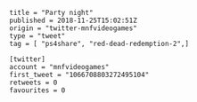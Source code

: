 ```
title = "Party night"
published = 2018-11-25T15:02:51Z
origin = "twitter-mnfvideogames"
type = "tweet"
tag = [ "ps4share", "red-dead-redemption-2",]

[twitter]
account = "mnfvideogames"
first_tweet = "1066708803272495104"
retweets = 0
favourites = 0
```

<p class='image'><img src='https://mnf.m17s.net/2018/11/25/Ds22AG1XoAAwfNz.jpg' alt=''></p>

